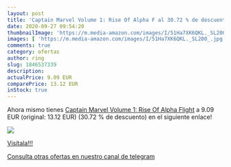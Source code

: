 ```yaml
---
layout: post
title: 'Captain Marvel Volume 1: Rise Of Alpha F al 30.72 % de descuento'
date: 2020-09-27 09:54:20
thumbnailImage: 'https://m.media-amazon.com/images/I/51Ha7XK6QKL._SL200_.jpg'
images: [ 'https://m.media-amazon.com/images/I/51Ha7XK6QKL._SL200_.jpg' ]
comments: true
category: ofertas
author: ring
slug: 1846537339
description:
actualPrice: 9.09 EUR
comparePrice: 13.12 EUR
inStock: true
---
```


Ahora mismo tienes [Captain Marvel Volume 1: Rise Of Alpha Flight](https://www.amazon.com/dp/1846537339/?tag=redken08-20) a 9.09 EUR (original: 13.12 EUR) (30.72 %  de descuento) en el siguiente enlace!

[![](https://m.media-amazon.com/images/I/51Ha7XK6QKL._SL200_.jpg)](https://www.amazon.com/dp/1846537339/?tag=redken08-20)

[Visítala!!!](https://www.amazon.com/dp/1846537339/?tag=redken08-20)

[Consulta otras ofertas en nuestro canal de telegram](https://t.me/s/ofertas25)
